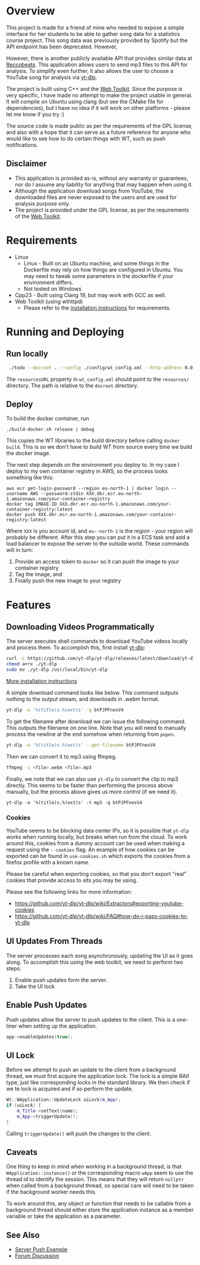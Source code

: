 # Overview

This project is made for a friend of mine who needed to expose a simple interface for her students to be able to gather song
data for a statistics course project. This song data was previously provided by Spotify but the API endpoint has been deprecated. However,

However, there is another publicly available API that provides similar data at [Reccobeats](https://reccobeats.com/docs/apis/extract-audio-features).
This application allows users to send mp3 files to this API for analysis. To simplify even further, it also allows the user to choose a YouTube song for
analysis via [yt-dlp](https://github.com/yt-dlp/yt-dlp).

The project is built using C++ and the [Web Toolkit](https://www.webtoolkit.eu/wt/download). Since the purpose is very specific, I have made no
attempt to make the project usable in general. It will compile on Ubuntu using clang (but see the CMake file for dependencies), but I have no idea
if it will work on other platforms - please let me know if you try :)

The source code is made public as per the requirements of the GPL license, and also with a hope that it can serve as a future reference for anyone
who would like to see how to do certain things with WT, such as push notifications.

## Disclaimer

- This application is provided as-is, without any warranty or guarantees, nor do I assume any liability for anything that may happen when using it.
- Although the application download songs from YouTube, the downloaded files are never exposed to the users and are used for analysis purpose only. 
- The project is provided under the GPL license, as per the requirements of the [Web Toolkit](https://www.webtoolkit.eu/wt/download). 

# Requirements

- Linux
    - Linux - Built on an Ubuntu machine, and some things in the Dockerfile may rely on how things are configured in Ubuntu. You may need to tweak some parameters in the dockerfile if your environment differs.
    - Not tested on Windows
- Cpp23 - Built using Clang 19, but may work with GCC as well. 
- Web Toolkit (using wthttpd)
    - Please refer to the [installation instructions](https://www.webtoolkit.eu/wt/doc/reference/html/InstallationUnix.html) for requirements. 

# Running and Deploying

## Run locally

```bash
 ./todo --docroot . --config ./config/wt_config.xml --http-address 0.0.0.0 --http-port 9090
```

The `resourcesURL` property in `wt_config.xml` should point to the `resources/` directory. The path is relative to the `docroot` directory.

## Deploy

To build the docker container, run 

```shell
./build-docker.sh release | debug
```

This copies the WT libraries to the build directory before calling `docker build`. This is so we don't have to build WT from source every time we build the docker image.

The next step depends on the environment you deploy to. In my case I deploy to my own container registry in AWS, so the process looks something like this:

```shell
aws ecr get-login-password --region eu-north-1 | docker login --username AWS --password-stdin XXX.dkr.ecr.eu-north-1.amazonaws.com/your-container-registry
docker tag IMAGE-ID XXX.dkr.ecr.eu-north-1.amazonaws.com/your-container-registry:latest
docker push XXX.dkr.ecr.eu-north-1.amazonaws.com/your-container-registry:latest
```

Where `XXX` is you account id, and `eu--north-1` is the region - your region will probably be different. After this step you can put it in a ECS task and add a load balancer to expose the server to the outside world. These commands will in turn:

1. Provide an access token to `docker` so it can push the image to your container registry
2. Tag the image, and
3. Finally push the new image to your registry

# Features

## Downloading Videos Programmatically

The server executes shell commands to download YouTube videos locally and process them. To accomplish this, first install [yt-dlp](https://github.com/yt-dlp/yt-dlp):

```bash
curl -L https://github.com/yt-dlp/yt-dlp/releases/latest/download/yt-dlp -o ./yt-dlp
chmod a+rx ./yt-dlp
sudo mv ./yt-dlp /usr/local/bin/yt-dlp
```

[More installation instructions](https://github.com/yt-dlp/yt-dlp/wiki/Installation)

A simple download command looks like below. This command outputs nothing to the output stream, and downloads in .webm format.

```bash
yt-dlp -o '%(title)s.%(ext)s' -q btPJPFnesV4
```

To get the filename after download we can issue the following command. This outputs the filename on one line. Note that you will need to manually process the newline at the end somehow when returning from `popen`.

```bash
yt-dlp -o '%(title)s.%(ext)s' --get-filename btPJPFnesV4
```

Then we can convert it to mp3 using ffmpeg.

```bash
ffmpeg -i <file>.webm <file>.mp3
```

Finally, we note that we can also use `yt-dlp` to convert the clip to mp3 directly. This seems to be faster than performing the process above manually,
but the process above gives us more control (if we need it).

```shell
yt-dlp -o '%(title)s.%(ext)s' -t mp3 -q btPJPFnesV4
```

### Cookies

YouTube seems to be blocking data center IPs, so it is possible that `yt-dlp` works when running locally, but breaks when run from the cloud. To work around this, cookies
from a dummy account can be used when making a request using the `--cookies` flag. An example of how cookies can be exported can be found in `use-cookies.sh` which exports
the cookies from a firefox profile with a known name.

Please be careful when exporting cookies, so that you don't export "real" cookies that provide access to sits you may be using.

Please see the following links for more information:

- https://github.com/yt-dlp/yt-dlp/wiki/Extractors#exporting-youtube-cookies
- https://github.com/yt-dlp/yt-dlp/wiki/FAQ#how-do-i-pass-cookies-to-yt-dlp

## UI Updates From Threads

The server processes each song asynchronously, updating the UI as it goes along. To accomplish this using the web toolkit, we need to perform two steps:

1. Enable push updates form the server.
2. Take the UI lock

## Enable Push Updates

Push updates allow the server to push updates to the client. This is a one-liner when setting up the application. 

```c++
app->enableUpdates(true);
```

## UI Lock

Before we attempt to push an update to the client from a background thread, we must first acquire the application lock. The lock is a simple RAII type, just like corresponding locks in the standard library. We then check if we te lock is acquired and if so perform the update.

```c++
Wt::WApplication::UpdateLock uiLock(m_App);
if (uiLock) {
    m_Title->setText(name);
    m_App->triggerUpdate();
}
```

Calling `triggerUpdate()` will push the changes to the client.

## Caveats

One thing to keep in mind when working in a background thread, is that `WApplication::instance()` or the corresponding macro `wApp` seem to use the thread id to identify the session. This means that they will return `nullptr` when called from a background thread, so special care will need to be taken if the background worker needs this.

To work around this, any object or function that needs to be callable from a background thread should either store the application instance as a member variable or take the application as a parameter.

## See Also

- [Server Push Example](https://github.com/emweb/wt/blob/master/examples/feature/serverpush/ServerPush.C)
- [Forum Discussion](https://redmine.emweb.be/boards/2/topics/12601)